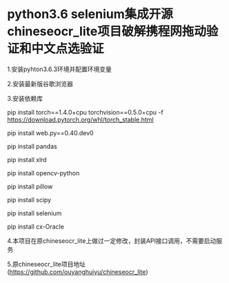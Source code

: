 # python3.6 selenium集成开源chineseocr_lite项目破解携程网拖动验证和中文点选验证

1.安装pyhton3.6.3环境并配置环境变量

2.安装最新版谷歌浏览器

3.安装依赖库

pip install torch==1.4.0+cpu torchvision==0.5.0+cpu -f https://download.pytorch.org/whl/torch_stable.html

pip install web.py==0.40.dev0

pip install pandas

pip install xlrd

pip install opencv-python

pip install pillow

pip install scipy

pip install selenium

pip install cx-Oracle

4.本项目在原chineseocr_lite上做过一定修改，封装API接口调用，不需要启动服务

5.原chineseocr_lite项目地址(https://github.com/ouyanghuiyu/chineseocr_lite)
